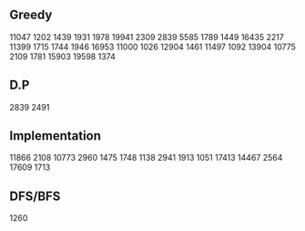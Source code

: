 ## Greedy
11047 1202 1439 1931 1978 19941 2309 2839 5585 1789 1449 16435 2217 11399 1715 1744 1946 16953 11000 1026 12904 1461 11497 1092
13904 10775 2109 1781 15903 19598 1374

## D.P
2839 2491

## Implementation
11866 2108 10773 2960 1475 1748 1138 2941 1913 1051 17413 14467 2564 17609 1713

## DFS/BFS
1260